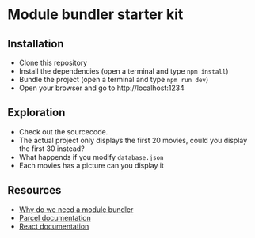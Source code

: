# Module bundler starter kit

## Installation
- Clone this repository
- Install the dependencies (open a terminal and type `npm install`)
- Bundle the project (open a terminal and type `npm run dev`)
- Open your browser and go to http://localhost:1234

## Exploration
- Check out the sourcecode.
- The actual project only displays the first 20 movies, could you display the first 30 instead?
- What happends if you modify `database.json`
- Each movies has a picture can you display it

## Resources
- [Why do we need a module bundler](https://medium.com/@rajatgms/why-do-we-need-a-module-bundler-c5ff221523f5)
- [Parcel documentation](https://parceljs.org/)
- [React documentation](https://reactjs.org/)